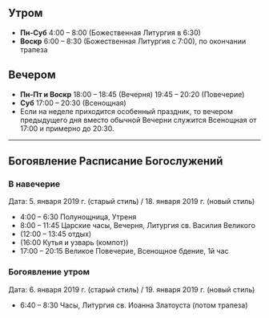 ## Утром
- **Пн-Суб** 4:00 – 8:00 (Божественная Литургия в 6:30)
- **Воскр** 6:00 – 8:30 (Божественная Литургия с 7:00), по окончании трапеза

## Вечером
- **Пн-Пт и Воскр** 18:00 – 18:45 (Вечерня) 19:45 – 20:20 (Повечерие)
- **Суб** 17:00 – 20:30 (Всенощная)
- Если на неделе приходится особенный праздник, то вечером предыдущего дня вместо обычной Вечерни служится Всенощная от 17:00 и примерно до 20:30.

<hr>

## Богоявление Расписание Богослужений

### В навечерие
Дата: 5. января 2019 г. (старый стиль) / 18. января 2019 г. (новый стиль)
- 4:00 – 6:30 Полунощница, Утреня
- 8:00 – 11:45 Царские часы, Вечерня, Литургия св. Василия Великого
- (12:00 – 13:45 отдых)
- (16:00 Кутья и узварь (компот))
- 17:00 – 20:15 Великое Повечерие, Всенощное бдение, 1й час

### Богоявление утром
Дата: 6. января 2019 г. (старый стиль) / 19. января 2019 г. (новый стиль)
- 6:40 – 8:30 Часы, Литургия св. Иоанна Златоуста (потом трапеза)
